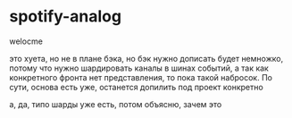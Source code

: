 # spotify-analog

welocme


это хуета, но не в плане бэка, но бэк нужно дописать будет немножко, потому что нужно шардировать каналы в шинах событий, а так как конкретного фронта нет представления, то пока такой набросок. По сути, основа есть уже, останется допилить под проект конкретно


а, да, типо шарды уже есть, потом объясню, зачем это
